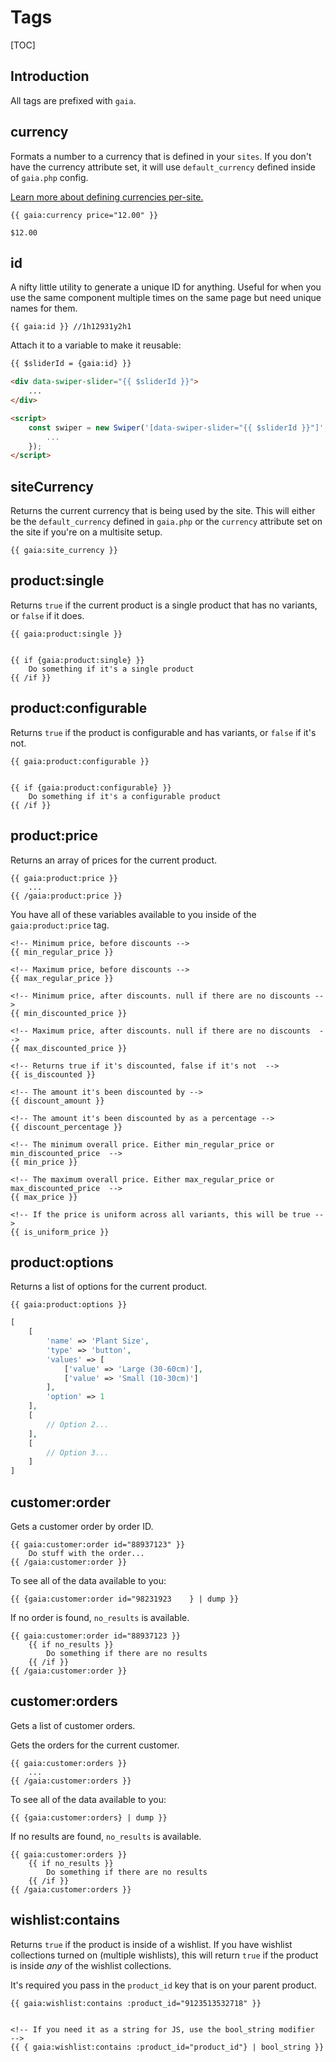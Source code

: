 # Tags

[TOC]


## Introduction
All tags are prefixed with `gaia`.


## currency
Formats a number to a currency that is defined in your `sites`. If you don't have the currency attribute set, it will use `default_currency` defined inside of `gaia.php` config. 

[Learn more about defining currencies per-site.](#)

```twig
{{ gaia:currency price="12.00" }}

$12.00
```


## id
A nifty little utility to generate a unique ID for anything. Useful for when you use the same component multiple times on the same page but need unique names for them. 

```twig
{{ gaia:id }} //1h12931y2h1
```

Attach it to a variable to make it reusable:

```html
{{ $sliderId = {gaia:id} }}

<div data-swiper-slider="{{ $sliderId }}">
	...
</div>

<script>
	const swiper = new Swiper('[data-swiper-slider="{{ $sliderId }}"]', {
		...
	});
</script>
```

## siteCurrency
Returns the current currency that is being used by the site. This will either be the `default_currency` defined in `gaia.php` or the `currency` attribute set on the site if you're on a multisite setup.

```twig
{{ gaia:site_currency }}
```


## product:single
Returns `true` if the current product is a single product that has no variants, or `false` if it does.

```twig
{{ gaia:product:single }}


{{ if {gaia:product:single} }}
    Do something if it's a single product
{{ /if }}
```

## product:configurable
Returns `true` if the product is configurable and has variants, or `false` if it's not.

```twig
{{ gaia:product:configurable }}


{{ if {gaia:product:configurable} }}
    Do something if it's a configurable product
{{ /if }}
```


## product:price
Returns an array of prices for the current product. 

```twig
{{ gaia:product:price }}
    ...
{{ /gaia:product:price }}
```

You have all of these variables available to you inside of the `gaia:product:price` tag. 


```twig
<!-- Minimum price, before discounts -->
{{ min_regular_price }}

<!-- Maximum price, before discounts -->
{{ max_regular_price }}

<!-- Minimum price, after discounts. null if there are no discounts -->
{{ min_discounted_price }}

<!-- Maximum price, after discounts. null if there are no discounts  -->
{{ max_discounted_price }}

<!-- Returns true if it's discounted, false if it's not  -->
{{ is_discounted }}

<!-- The amount it's been discounted by -->
{{ discount_amount }}

<!-- The amount it's been discounted by as a percentage -->
{{ discount_percentage }}

<!-- The minimum overall price. Either min_regular_price or min_discounted_price  -->
{{ min_price }}

<!-- The maximum overall price. Either max_regular_price or max_discounted_price  -->
{{ max_price }}

<!-- If the price is uniform across all variants, this will be true -->
{{ is_uniform_price }}
```

## product:options
Returns a list of options for the current product.  

```twig
{{ gaia:product:options }}
```

```php
[
    [
        'name' => 'Plant Size',
        'type' => 'button',
        'values' => [
            ['value' => 'Large (30-60cm)'],
            ['value' => 'Small (10-30cm)']
        ],
        'option' => 1
    ],
    [
        // Option 2...
    ],
    [
        // Option 3...
    ]
]
```

## customer:order
Gets a customer order by order ID.

```twig
{{ gaia:customer:order id="88937123" }}
    Do stuff with the order...
{{ /gaia:customer:order }}
```

To see all of the data available to you:
```twig
{{ {gaia:customer:order id="98231923    } | dump }}
```

If no order is found, `no_results` is available.
```twig
{{ gaia:customer:order id="88937123 }}
    {{ if no_results }}
        Do something if there are no results
    {{ /if }}
{{ /gaia:customer:order }}
```


## customer:orders
Gets a list of customer orders.

Gets the orders for the current customer.

```twig
{{ gaia:customer:orders }}
    ...
{{ /gaia:customer:orders }}
```

To see all of the data available to you:
```twig
{{ {gaia:customer:orders} | dump }}
```

If no results are found, `no_results` is available.
```twig
{{ gaia:customer:orders }}
    {{ if no_results }}
        Do something if there are no results
    {{ /if }}
{{ /gaia:customer:orders }}
```

## wishlist:contains
Returns `true` if the product is inside of a wishlist. If you have wishlist collections turned on (multiple wishlists), this will return `true` if the product is inside _any_ of the wishlist collections. 

It's required you pass in the `product_id` key that is on your parent product.

```twig
{{ gaia:wishlist:contains :product_id="9123513532718" }}


<!-- If you need it as a string for JS, use the bool_string modifier  -->
{{ { gaia:wishlist:contains :product_id="product_id"} | bool_string }}
```
